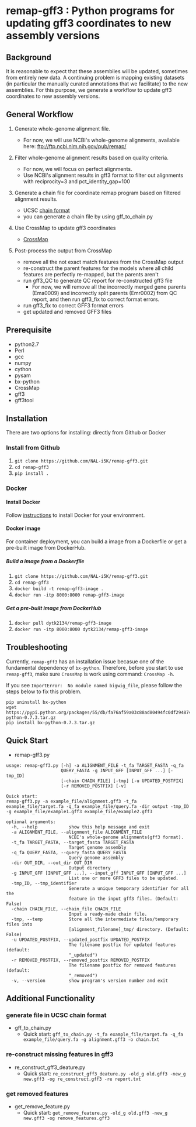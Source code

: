 # remap-gff3 : Python programs for updating gff3 coordinates to new assembly versions

## Background

It is reasonable to expect that these assemblies will be updated, sometimes from entirely new data. A continuing problem is mapping existing datasets (in particular the manually curated annotations that we facilitate) to the new assemblies. For this purpose, we generate a workflow to update gff3 coordinates to new assembly versions.

## General Workflow

1. Generate whole-genome alignment file.
    * For now, we will use NCBI's whole-genome alignments, available here: ftp://ftp.ncbi.nlm.nih.gov/pub/remap/

2. Filter whole-genome alignment results based on quality criteria.
    * For now, we will focus on perfect alignments. 
    * Use NCBI's alignment results in gff3 format to filter out alignments with reciprocity=3 and pct_identity_gap=100
3. Generate a chain file for coordinate remap program based on filtered alignment results.
    * UCSC [chain format](https://genome.ucsc.edu/goldenpath/help/chain.html)
    * you can generate a chain file by using gff_to_chain.py
4. Use CrossMap to update gff3 coordinates
    * [CrossMap](http://crossmap.sourceforge.net/)
5. Post-process the output from CrossMap
    * remove all the not exact match features from the CrossMap output
    * re-construct the parent features for the models where all child features are perfectly re-mapped, but the parents aren't
    * run gff3_QC to generate QC report for re-constructed gff3 file
        * For now, we will remove all the incorrectly merged gene parents (Ema0009) and incorrectly split parents (Emr0002) from QC report, and then run gff3_fix to correct format errors.
    * run gff3_fix to correct GFF3 format errors
    * get updated and removed GFF3 files

## Prerequisite

* python2.7
* Perl
* gcc
* numpy
* cython
* pysam
* bx-python
* CrossMap
* gff3
* gff3tool

## Installation

There are two options for installing: directly from Github or Docker

### Install from Github

1. `git clone https://github.com/NAL-i5K/remap-gff3.git`
2. `cd remap-gff3`
3. `pip install .`

### Docker

#### Install Docker

Follow [instructions](https://docs.docker.com/install/) to install Docker for your environment.

#### Docker image

For container deployment, you can build a image from a Dockerfile or get a pre-built image from DockerHub.

##### Build a image from a Dockerfile

1. `git clone https://github.com/NAL-i5K/remap-gff3.git`
2. `cd remap-gff3`
3. `docker build -t remap-gff3-image .`
4. `docker run -itp 8000:8000 remap-gff3-image`

##### Get a pre-built image from DockerHub

1. `docker pull dytk2134/remap-gff3-image`
2. `docker run -itp 8000:8000 dytk2134/remap-gff3-image`

## Troubleshooting

Currently, `remap-gff3` has an installation issue becasue one of the fundamental dependency of `bx-python`. Therefore, before you start to use `remap-gff3`, make sure `CrossMap` is work using command: `CrossMap -h`.

If you see `ImportError:  No module named bigwig_file`, please follow the steps  below to fix this problem.

``` shell
pip uninstall bx-python
wget https://pypi.python.org/packages/55/db/fa76af59a03c88ad80494fc0df2948740bbd58cd3b3ed5c31319624687cc/bx-python-0.7.3.tar.gz
pip install bx-python-0.7.3.tar.gz
```

## Quick Start

* remap-gff3.py

``` shell
usage: remap-gff3.py [-h] -a ALIGNMENT_FILE -t_fa TARGET_FASTA -q_fa
                     QUERY_FASTA -g INPUT_GFF [INPUT_GFF ...] [-tmp_ID]
                     [-chain CHAIN_FILE] [-tmp] [-u UPDATED_POSTFIX]
                     [-r REMOVED_POSTFIX] [-v]

Quick start:
remap-gff3.py -a example_file/alignment.gff3 -t_fa example_file/target.fa -q_fa example_file/query.fa -dir output -tmp_ID -g example_file/example1.gff3 example_file/example2.gff3

optional arguments:
  -h, --help            show this help message and exit
  -a ALIGNMENT_FILE, --alignment_file ALIGNMENT_FILE
                        NCBI's whole-genome alignments(gff3 format).
  -t_fa TARGET_FASTA, --target_fasta TARGET_FASTA
                        Target genome assembly
  -q_fa QUERY_FASTA, --query_fasta QUERY_FASTA
                        Query genome assembly
  -dir OUT_DIR, --out_dir OUT_DIR
                        Output directory
  -g INPUT_GFF [INPUT_GFF ...], --input_gff INPUT_GFF [INPUT_GFF ...]
                        List one or more GFF3 files to be updated.
  -tmp_ID, --tmp_identifier
                        Generate a unique temporary identifier for all the
                        feature in the input gff3 files. (Default: False)
  -chain CHAIN_FILE, --chain_file CHAIN_FILE
                        Input a ready-made chain file.
  -tmp, --temp          Store all the intermediate files/temporary files into
                        [alignment_filename]_tmp/ directory. (Default: False)
  -u UPDATED_POSTFIX, --updated_postfix UPDATED_POSTFIX
                        The filename postfix for updated features (default:
                        "_updated")
  -r REMOVED_POSTFIX, --removed_postfix REMOVED_POSTFIX
                        The filename postfix for removed features (default:
                        "_removed")
  -v, --version         show program's version number and exit
```

## Additional Functionality

### generate file in UCSC chain format

* gff_to_chain.py
  * Quick start: `gff_to_chain.py -t_fa example_file/target.fa -q_fa example_file/query.fa -g alignment.gff3 -o chain.txt`

### re-construct missing features in gff3

* re_construct_gff3_deature.py
  * Quick start: `re_construct_gff3_deature.py -old_g old.gff3 -new_g new.gff3 -og re_construct.gff3 -re report.txt`

### get removed features

* get_remove_feature.py
  * Quick start: `get_remove_feature.py -old_g old.gff3 -new_g new.gff3 -og remove_features.gff3`

